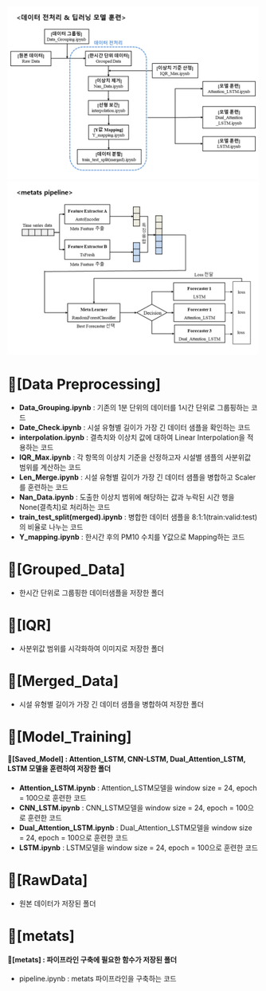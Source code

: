 ![](./img1.png)
![](./img2.png)


# 📁[Data Preprocessing]
* **Data_Grouping.ipynb** : 기존의 1분 단위의 데이터를 1시간 단위로 그룹핑하는 코드
* **Date_Check.ipynb** : 시설 유형별 길이가 가장 긴 데이터 샘플을 확인하는 코드
* **interpolation.ipynb** : 결측치와 이상치 값에 대하여 Linear Interpolation을 적용하는 코드
* **IQR_Max.ipynb** : 각 항목의 이상치 기준을 산정하고자 시설별 샘플의 사분위값 범위를 계산하는 코드
* **Len_Merge.ipynb** : 시설 유형별 길이가 가장 긴 데이터 샘플을 병합하고 Scaler를 훈련하는 코드
* **Nan_Data.ipynb** : 도출한 이상치 범위에 해당하는 값과 누락된 시간 행을 None(결측치)로 처리하는 코드
* **train_test_split(merged).ipynb** : 병합한 데이터 샘플을 8:1:1(train:valid:test)의 비율로 나누는 코드
* **Y_mapping.ipynb** : 한시간 후의 PM10 수치를 Y값으로 Mapping하는 코드

# 📁[Grouped_Data]
* 한시간 단위로 그룹핑한 데이터샘플을 저장한 폴더

# 📁[IQR]
* 사분위값 범위를 시각화하여 이미지로 저장한 폴더

# 📁[Merged_Data]
* 시설 유형별 길이가 가장 긴 데이터 샘플을 병합하여 저장한 폴더

# 📁[Model_Training]
#### 📁[Saved_Model] : Attention_LSTM, CNN-LSTM, Dual_Attention_LSTM, LSTM 모델을 훈련하여 저장한 폴더
* **Attention_LSTM.ipynb** : Attention_LSTM모델을 window size = 24, epoch = 100으로 훈련한 코드
* **CNN_LSTM.ipynb** : CNN_LSTM모델을 window size = 24, epoch = 100으로 훈련한 코드
* **Dual_Attention_LSTM.ipynb** : Dual_Attention_LSTM모델을 window size = 24, epoch = 100으로 훈련한 코드
* **LSTM.ipynb** : LSTM모델을 window size = 24, epoch = 100으로 훈련한 코드

# 📁[RawData]
* 원본 데이터가 저장된 폴더 

# 📁[metats]
#### 📁[metats] : 파이프라인 구축에 필요한 함수가 저장된 폴더
* pipeline.ipynb : metats 파이프라인을 구축하는 코드



